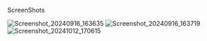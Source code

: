 ScreenShots

![Screenshot_20240916_163635](https://github.com/user-attachments/assets/fd4c6e75-0697-41d9-99e0-bfc4b9e64169)
![Screenshot_20240916_163719](https://github.com/user-attachments/assets/cd7e9c1e-ce32-4d77-8dae-8c49f6bcfa28)
![Screenshot_20241012_170615](https://github.com/user-attachments/assets/e96c4539-7196-413c-99ea-df3768d24c13)


